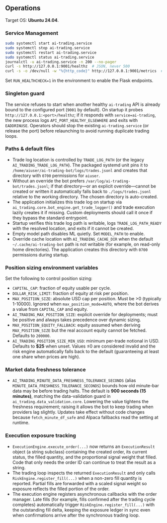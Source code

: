 ## Operations

Target OS: **Ubuntu 24.04**.

### Service Management

```bash
sudo systemctl start ai-trading.service
sudo systemctl stop ai-trading.service
sudo systemctl restart ai-trading.service
sudo systemctl status ai-trading.service
journalctl -u ai-trading.service -n 200 --no-pager
curl -s http://127.0.0.1:9001/healthz  # JSON, never 500
curl -s -o /dev/null -w "%{http_code}" http://127.0.0.1:9001/metrics  # 200 if enabled, else 501
```

Set `RUN_HEALTHCHECK=1` in the environment to enable the Flask endpoints.

### Singleton guard

The service refuses to start when another healthy `ai-trading` API is already
bound to the configured port (`9001` by default). On startup it probes
`http://127.0.0.1:<port>/healthz`; if it responds with `service=ai-trading`,
the new process logs `API_PORT_HEALTHY_ELSEWHERE` and exits with
`EADDRINUSE`. Operators should stop the existing `ai-trading.service` (or
release the port) before relaunching to avoid running duplicate trading loops.

### Paths & default files
- Trade log location is controlled by `TRADE_LOG_PATH` (or the legacy `AI_TRADING_TRADE_LOG_PATH`). The packaged systemd unit pins it to `/home/aiuser/ai-trading-bot/logs/trades.jsonl` and creates that directory with `0700` permissions for `aiuser`.
- Without an override the bot prefers `/var/log/ai-trading-bot/trades.jsonl`; if that directory—or an explicit override—cannot be created or written it automatically falls back to `./logs/trades.jsonl` relative to the working directory. The chosen directory is auto-created.
- The application initializes this trade log on startup via `ai_trading.core.bot_engine.get_trade_logger()` and trade execution lazily creates it if missing. Custom deployments should call it once if they bypass the standard entrypoint.
- Startup verifies this trade log path is writable, logs `TRADE_LOG_PATH_READY` with the resolved location, and exits if it cannot be created.
- Empty model path disables ML quietly. Set `MODEL_PATH` to enable.
- Override cache location with `AI_TRADING_CACHE_DIR` when the default `~/.cache/ai-trading-bot`
  path is not writable (for example, on read-only home directories). The application
  creates this directory with `0700` permissions during startup.

### Position sizing environment variables
Set the following to control position sizing:

- `CAPITAL_CAP`: fraction of equity usable per cycle.
- `DOLLAR_RISK_LIMIT`: fraction of equity at risk per position.
- `MAX_POSITION_SIZE`: absolute USD cap per position. Must be >0 (typically 1-10000). Ignored when `max_position_mode=AUTO`, where the bot derives a value from `CAPITAL_CAP` and equity.
- `AI_TRADING_MAX_POSITION_SIZE`: explicit override for deployments; must be positive and always takes precedence over dynamic sizing.
- `MAX_POSITION_EQUITY_FALLBACK`: equity assumed when deriving `MAX_POSITION_SIZE` but the real account equity cannot be fetched. Defaults to `200000`.
- `AI_TRADING_POSITION_SIZE_MIN_USD`: minimum per-trade notional in USD. Defaults to **$25** when unset. Values ≤0 are considered invalid and the risk engine automatically falls back to the default (guaranteeing at least one share when prices are high).

### Market data freshness tolerance

- `AI_TRADING_MINUTE_DATA_FRESHNESS_TOLERANCE_SECONDS` (alias `MINUTE_DATA_FRESHNESS_TOLERANCE_SECONDS`) bounds how old minute-bar data may be before trading halts. The default is **900 seconds (15 minutes)**, matching the data-validation guard in `ai_trading.data_validation.core`. Lowering the value tightens the freshness requirement; raising it allows the bot to keep trading when providers lag slightly. Updates take effect without code changes because `fetch_minute_df_safe` and Alpaca fallbacks read the setting at runtime.

### Execution exposure tracking

- `ExecutionEngine.execute_order(...)` now returns an `ExecutionResult` object (a string subclass) containing the created order, its current status, the filled quantity, and the proportional signal weight that filled. Code that only needs the order ID can continue to treat the result as a string.
- The trading loop inspects the returned `ExecutionResult` and only calls `RiskEngine.register_fill(...)` when a non-zero fill quantity is reported. Partial fills are forwarded with a scaled signal weight so exposure reflects the filled portion of the order.
- The execution engine registers asynchronous callbacks with the order manager. Late fills (for example, fills confirmed after the trading cycle completes) automatically trigger `RiskEngine.register_fill(...)` with the outstanding fill delta, keeping the exposure ledger in sync even when confirmations arrive after the synchronous trading loop.
